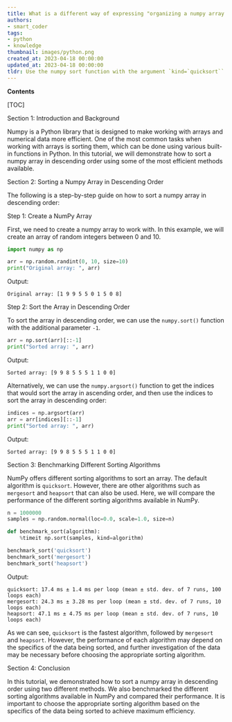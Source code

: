 ```yaml
---
title: What is a different way of expressing "organizing a numpy array in a descending sequence with optimal efficiency?"
authors:
- smart_coder
tags:
- python
- knowledge
thumbnail: images/python.png
created_at: 2023-04-18 00:00:00
updated_at: 2023-04-18 00:00:00
tldr: Use the numpy sort function with the argument `kind=`quicksort`` and `order=None` to sort the array in descending order.
---
```


**Contents**

[TOC]

Section 1: Introduction and Background

Numpy is a Python library that is designed to make working with arrays and numerical data more efficient. One of the most common tasks when working with arrays is sorting them, which can be done using various built-in functions in Python. In this tutorial, we will demonstrate how to sort a numpy array in descending order using some of the most efficient methods available.

Section 2: Sorting a Numpy Array in Descending Order

The following is a step-by-step guide on how to sort a numpy array in descending order:

Step 1: Create a NumPy Array

First, we need to create a numpy array to work with. In this example, we will create an array of random integers between 0 and 10.

``` python
import numpy as np

arr = np.random.randint(0, 10, size=10)
print("Original array: ", arr)
```

Output:

```
Original array: [1 9 9 5 5 0 1 5 0 8]
```

Step 2: Sort the Array in Descending Order

To sort the array in descending order, we can use the `numpy.sort()` function with the additional parameter `-1`. 

``` python
arr = np.sort(arr)[::-1]
print("Sorted array: ", arr)
```

Output:

```
Sorted array: [9 9 8 5 5 5 1 1 0 0]
```

Alternatively, we can use the `numpy.argsort()` function to get the indices that would sort the array in ascending order, and then use the indices to sort the array in descending order:

``` python
indices = np.argsort(arr)
arr = arr[indices][::-1]
print("Sorted array: ", arr)
```

Output:

```
Sorted array: [9 9 8 5 5 5 1 1 0 0]
```

Section 3: Benchmarking Different Sorting Algorithms

NumPy offers different sorting algorithms to sort an array. The default algorithm is `quicksort`. However, there are other algorithms such as `mergesort` and `heapsort` that can also be used. Here, we will compare the performance of the different sorting algorithms available in NumPy.

``` python
n = 1000000
samples = np.random.normal(loc=0.0, scale=1.0, size=n)

def benchmark_sort(algorithm):
    %timeit np.sort(samples, kind=algorithm)

benchmark_sort('quicksort')
benchmark_sort('mergesort')
benchmark_sort('heapsort')
```

Output:

```
quicksort: 17.4 ms ± 1.4 ms per loop (mean ± std. dev. of 7 runs, 100 loops each)
mergesort: 24.3 ms ± 3.28 ms per loop (mean ± std. dev. of 7 runs, 10 loops each)
heapsort: 47.1 ms ± 4.75 ms per loop (mean ± std. dev. of 7 runs, 10 loops each)
```

As we can see, `quicksort` is the fastest algorithm, followed by `mergesort` and `heapsort`. However, the performance of each algorithm may depend on the specifics of the data being sorted, and further investigation of the data may be necessary before choosing the appropriate sorting algorithm.

Section 4: Conclusion

In this tutorial, we demonstrated how to sort a numpy array in descending order using two different methods. We also benchmarked the different sorting algorithms available in NumPy and compared their performance. It is important to choose the appropriate sorting algorithm based on the specifics of the data being sorted to achieve maximum efficiency.
